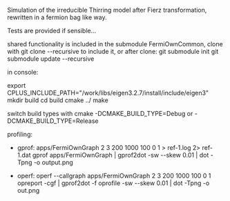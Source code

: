 Simulation of the irreducible Thirring model after Fierz transformation, rewritten in a fermion bag like way.

Tests are provided if sensible...

shared functionality is included in the submodule FermiOwnCommon, clone with git clone --recursive to include it, or after clone:
git submodule init
git submodule update --recursive

in console: 

export CPLUS_INCLUDE_PATH="/work/libs/eigen3.2.7/install/include/eigen3"
mkdir build
cd build
cmake ../
make

switch build types with cmake -DCMAKE_BUILD_TYPE=Debug or -DCMAKE_BUILD_TYPE=Release

profiling:

* gprof:
apps/FermiOwnGraph 2 3 200 1000 100 0 1 > ref-1.log 2> ref-1.dat
gprof apps/FermiOwnGraph | gprof2dot -sw --skew 0.01 | dot -Tpng -o output.png

* operf:
operf --callgraph apps/FermiOwnGraph 2 3 200 1000 100 0 1
opreport -cgf | gprof2dot -f oprofile -sw --skew 0.01 | dot -Tpng -o out.png